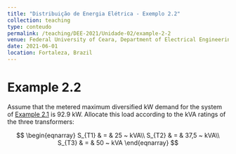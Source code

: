 ```yaml
---
title: "Distribuição de Energia Elétrica - Exemplo 2.2"
collection: teaching
type: conteudo
permalink: /teaching/DEE-2021/Unidade-02/example-2-2
venue: Federal University of Ceara, Department of Electrical Engineering
date: 2021-06-01
location: Fortaleza, Brazil
---
```


# Example 2.2

Assume that the metered maximum diversified kW demand for the system of [Example 2.1](/teaching/DEE-2021/Unidade-02/example-2-1) is 92.9 kW. Allocate this load according to the kVA ratings of the three transformers:

$$
\begin{eqnarray}
S_{T1} & = & 25 ~ kVA\\
S_{T2} & = & 37,5 ~ kVA\\
S_{T3} & = & 50 ~ kVA
\end{eqnarray}
$$


